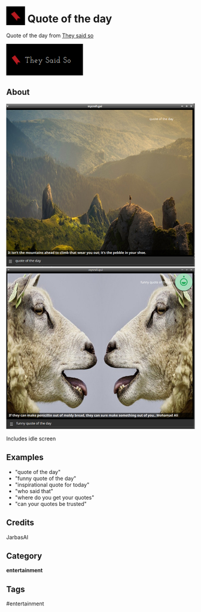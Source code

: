 # <img src='./icon.png' width='50' height='50' style='vertical-align:bottom'/> Quote of the day

Quote of the day from [They said so](https://theysaidso.com/quote-of-the-day/)

![](./logo.png)

## About

![](./screenie.png)
![](./screenie2.png)

Includes idle screen

## Examples
* "quote of the day"
* "funny quote of the day"
* "inspirational quote for today"
* "who said that"
* "where do you get your quotes"
* "can your quotes be trusted"

## Credits
JarbasAl

## Category
**entertainment**

## Tags
#entertainment
